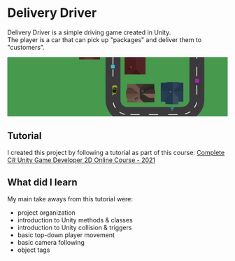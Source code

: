# Delivery Driver

Delivery Driver is a simple driving game created in Unity.\
The player is a car that can pick up "packages" and deliver them to "customers".

![](https://github.com/Leeeebs/Delivery-Driver/blob/master/gameplay.gif)

## Tutorial

I created this project by following a tutorial as part of this course: [Complete C# Unity Game Developer 2D Online Course - 2021](https://www.gamedev.tv/courses/enrolled/1394720)

## What did I learn

My main take aways from this tutorial were:
- project organization
- introduction to Unity methods & classes
- introduction to Unity collision & triggers
- basic top-down player movement
- basic camera following
- object tags

